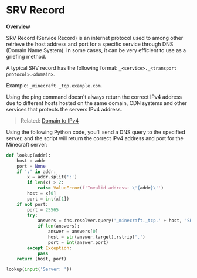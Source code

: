 # SRV Record

**Overview**

SRV Record (Service Record) is an internet protocol used to among other retrieve the host address and port for a specific service through DNS (Domain Name System). In some cases, it can be very efficient to use as a griefing method.

A typical SRV record has the following format: `_<service>._<transport protocol>.<domain>`.

Example: `_minecraft._tcp.example.com`.

Using the ping command doesn't always return the correct IPv4 address due to different hosts hosted on the same domain, CDN systems and other services that protects the servers IPv4 address.
> Related: [Domain to IPv4](https://github.com/WodxTV/Griefing-Methods/blob/master/Discovering/Domain%20to%20IPv4.md)

Using the following Python code, you'll send a DNS query to the specified server, and the script will return the correct IPv4 address and port for the Minecraft server:
```python
def lookup(addr):
    host = addr
    port = None
    if ':' in addr:
        x = addr.split(':')
        if len(x) > 2:
            raise ValueError(f'Invalid address: \'{addr}\'')
        host = x[0]
        port = int(x[1])
    if not port:
        port = 25565
        try:
            answers = dns.resolver.query('_minecraft._tcp.' + host, 'SRV')
            if len(answers):
                answer = answers[0]
                host = str(answer.target).rstrip('.')
                port = int(answer.port)
        except Exception:
            pass
    return (host, port)

lookup(input('Server: '))
```